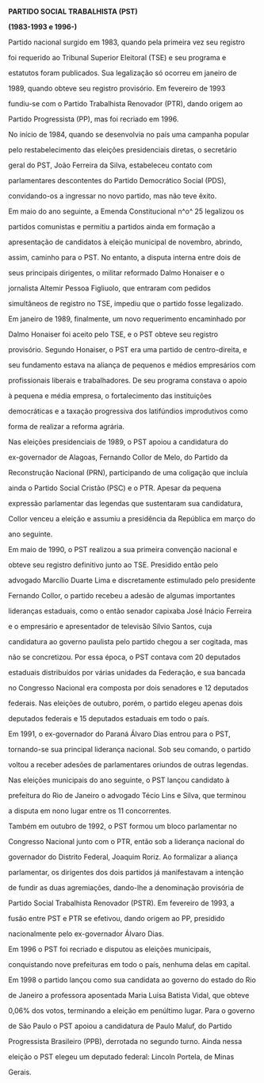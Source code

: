 **PARTIDO SOCIAL TRABALHISTA (PST)**



**(1983-1993 e 1996-)**



Partido nacional surgido em 1983, quando pela primeira vez seu registro

foi requerido ao Tribunal Superior Eleitoral (TSE) e seu programa e

estatutos foram publicados. Sua legalização só ocorreu em janeiro de

1989, quando obteve seu registro provisório. Em fevereiro de 1993

fundiu-se com o Partido Trabalhista Renovador (PTR), dando origem ao

Partido Progressista (PP), mas foi recriado em 1996.



No início de 1984, quando se desenvolvia no país uma campanha popular

pelo restabelecimento das eleições presidenciais diretas, o secretário

geral do PST, João Ferreira da Silva, estabeleceu contato com

parlamentares descontentes do Partido Democrático Social (PDS),

convidando-os a ingressar no novo partido, mas não teve êxito.



Em maio do ano seguinte, a Emenda Constitucional n^o^ 25 legalizou os

partidos comunistas e permitiu a partidos ainda em formação a

apresentação de candidatos à eleição municipal de novembro, abrindo,

assim, caminho para o PST. No entanto, a disputa interna entre dois de

seus principais dirigentes, o militar reformado Dalmo Honaiser e o

jornalista Altemir Pessoa Figliuolo, que entraram com pedidos

simultâneos de registro no TSE, impediu que o partido fosse legalizado.



Em janeiro de 1989, finalmente, um novo requerimento encaminhado por

Dalmo Honaiser foi aceito pelo TSE, e o PST obteve seu registro

provisório. Segundo Honaiser, o PST era uma partido de centro-direita, e

seu fundamento estava na aliança de pequenos e médios empresários com

profissionais liberais e trabalhadores. De seu programa constava o apoio

à pequena e média empresa, o fortalecimento das instituições

democráticas e a taxação progressiva dos latifúndios improdutivos como

forma de realizar a reforma agrária.



Nas eleições presidenciais de 1989, o PST apoiou a candidatura do

ex-governador de Alagoas, Fernando Collor de Melo, do Partido da

Reconstrução Nacional (PRN), participando de uma coligação que incluía

ainda o Partido Social Cristão (PSC) e o PTR. Apesar da pequena

expressão parlamentar das legendas que sustentaram sua candidatura,

Collor venceu a eleição e assumiu a presidência da República em março do

ano seguinte.



Em maio de 1990, o PST realizou a sua primeira convenção nacional e

obteve seu registro definitivo junto ao TSE. Presidido então pelo

advogado Marcílio Duarte Lima e discretamente estimulado pelo presidente

Fernando Collor, o partido recebeu a adesão de algumas importantes

lideranças estaduais, como o então senador capixaba José Inácio Ferreira

e o empresário e apresentador de televisão Sílvio Santos, cuja

candidatura ao governo paulista pelo partido chegou a ser cogitada, mas

não se concretizou. Por essa época, o PST contava com 20 deputados

estaduais distribuídos por várias unidades da Federação, e sua bancada

no Congresso Nacional era composta por dois senadores e 12 deputados

federais. Nas eleições de outubro, porém, o partido elegeu apenas dois

deputados federais e 15 deputados estaduais em todo o país.



Em 1991, o ex-governador do Paraná Álvaro Dias entrou para o PST,

tornando-se sua principal liderança nacional. Sob seu comando, o partido

voltou a receber adesões de parlamentares oriundos de outras legendas.

Nas eleições municipais do ano seguinte, o PST lançou candidato à

prefeitura do Rio de Janeiro o advogado Técio Lins e Silva, que terminou

a disputa em nono lugar entre os 11 concorrentes.



Também em outubro de 1992, o PST formou um bloco parlamentar no

Congresso Nacional junto com o PTR, então sob a liderança nacional do

governador do Distrito Federal, Joaquim Roriz. Ao formalizar a aliança

parlamentar, os dirigentes dos dois partidos já manifestavam a intenção

de fundir as duas agremiações, dando-lhe a denominação provisória de

Partido Social Trabalhista Renovador (PSTR). Em fevereiro de 1993, a

fusão entre PST e PTR se efetivou, dando origem ao PP, presidido

nacionalmente pelo ex-governador Álvaro Dias.



Em 1996 o PST foi recriado e disputou as eleições municipais,

conquistando nove prefeituras em todo o país, nenhuma delas em capital.

Em 1998 o partido lançou como sua candidata ao governo do estado do Rio

de Janeiro a professora aposentada Maria Luísa Batista Vidal, que obteve

0,06% dos votos, terminando a eleição em penúltimo lugar. Para o governo

de São Paulo o PST apoiou a candidatura de Paulo Maluf, do Partido

Progressista Brasileiro (PPB), derrotada no segundo turno. Ainda nessa

eleição o PST elegeu um deputado federal: Lincoln Portela, de Minas

Gerais.



